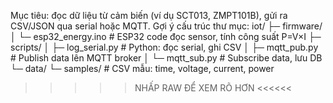 Mục tiêu: đọc dữ liệu từ cảm biến (ví dụ SCT013, ZMPT101B), gửi ra CSV/JSON qua serial hoặc MQTT.
Gợi ý cấu trúc thư mục:
iot/
├─ firmware/
│  └─ esp32_energy.ino      # ESP32 code đọc sensor, tính công suất P=V×I
├─ scripts/
│  ├─ log_serial.py         # Python: đọc serial, ghi CSV
│  ├─ mqtt_pub.py           # Publish data lên MQTT broker
│  └─ mqtt_sub.py           # Subscribe data, lưu DB
└─ data/
   └─ samples/              # CSV mẫu: time, voltage, current, power
>>>>> NHẤP RAW ĐỂ XEM RÕ HƠN <<<<<<
